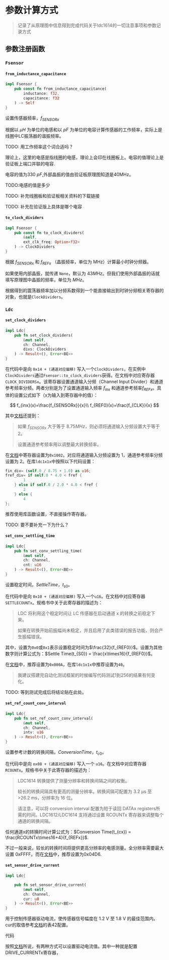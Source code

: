 # 参数计算方式

> 记录了从原理图中信息得到完成代码关于ldc1614的一切注意事项和参数记录方式

## 参数注册函数

### `Fsensor`

#### `from_inductance_capacitance`

```rust
impl Fsensor {
    pub const fn from_inductance_capacitance(
        inductance: f32,
        capacitance: f32
    ) -> Self
}
```

设置传感器频率，$f_{SENSORx}$

根据以 $\mu H$ 为单位的电感和以 $pF$ 为单位的电容计算传感器的工作频率，实际上是线圈中LC振荡器的谐振频率。

TODO: 用工作频率这个词合适吗？

理论上，这里的电感是指线圈的电感，理论上会印在线圈板上。电容的值理论上是验证板上端口并联的电容.

电容的值为330 $pF$,外部晶振的值由验证板原理图知道是40MHz。

TODO:电感的值是多少


TODO: 补充线圈板和验证板相关资料的下载链接

TODO: 补充在验证版上具体是哪个电容


#### `to_clock_dividers`

```rust
impl Fsensor {
    pub const fn to_clock_dividers(
        &self,
        ext_clk_freq: Option<f32>
    ) -> ClockDividers
}
```

根据 $f_{SENSORx}$ 和 $f_{REFx}$ （晶振频率，单位为 MHz）计算最小时钟分频器。

如果使用内部晶振，就传递 `None`，默认为 $43 MHz$。但我们使用外部晶振的话就填写原理图中晶振的频率，单位为 $MHz$。

根据得到的震荡器频率加以分频系数得到一个能直接输出到时钟分频相关寄存器的对象，也就是`ClockDividers`。

### `Ldc`

#### `set_clock_dividers`

```rust
impl Ldc{
    pub fn set_clock_dividers(
        &mut self,
        ch: Channel,
        divs: ClockDividers
    ) -> Result<(), Error<BE>>
}
```

在代码中是向 `0x14 + (通道对应偏移)` 写入一个`ClockDividers`，在实例中`ClockDividers`通过`Fsensor::to_clock_dividers`获得。在文档中对应寄存器`CLOCK_DIVIDERSx`。该寄存器设置通道输入分频（Channel Input Divider）和通道参考频率分频。两者分别是为了设置通道输入频率 $f_{inx}$ 和通道参考频率$f_{REFx}$。具体的设置公式如下（x为输入到寄存器中的值）：

$$
f_{inx}(x)=\frac{f_{SENSORx}}{x}\\
f_{REF0}(x)=\frac{f_{CLK}}{x}
$$

其中[文档](https://www.ti.com/lit/ds/symlink/ldc1614.pdf#page=24)还提到：

> 如果 $f_{SENSORx}$ 大于等于 $8.75MHz$，则必须将通道输入分频设置大于等于 $2$。
>
> 设置通道参考频率用以调整最大转换频率。

在[文档](https://www.ti.com/lit/ds/symlink/ldc1614.pdf#page=51)中寄存器设置为`0x1002`。对应将通道输入分频设置为 $1$，通道参考频率分频设置为 $2$。在库`ldc1x1x`中按照以下代码设置：

```rust
fin_div= (self.0 / 8.75 + 1.0) as u16;
fref_div= if self.0 * 4.0 < fref {
        1
    } else if self.0 / 2.0 * 4.0 < fref {
        2
    } else {
        4
};
```

推荐使用库函数设置，不直接操作寄存器。

TODO: 要不要补充一下为什么？

#### `set_conv_settling_time`

```rust
impl Ldc{
    pub fn set_conv_settling_time(
        &mut self,
        ch: Channel,
        cnt: u16
    ) -> Result<(), Error<BE>>
}
```

设置稳定时间，$Settle Time$，$t_{s0}$。

在代码中是向 `0x10 + (通道对应偏移)` 写入一个`u16`。在文档中对应寄存器`SETTLECOUNTx`。规格书中关于此寄存器的描述为：

> LDC 将利用这个稳定时间让 LC 传感器在启动通道 x 的转换之前稳定下来。
>
> 如果在转换开始前振幅尚未稳定，并且启用了此类错误的报告功能，则会产生振幅错误。

其中，设置为`0x0`或`0x1`表示设置稳定时间为$\frac{32}{f_{REF0}}$。设置为其他数字则计算公式为：$Settle Time(t_{S0}) = \frac{x\times16}{f_{REF0}}$。

在[文档](https://www.ti.com/lit/ds/symlink/ldc1614.pdf#page=51)中，推荐设置为`0x000A`，在库`ldc1x1x`中推荐设置为`40`。

> 我建议搭建完自动化测试框架的时候编写代码测试1到256的结果有何变化。

TODO: 等到测试完成后将结论贴在此处。

####  `set_ref_count_conv_interval`
```rust
impl Ldc{
    pub fn set_ref_count_conv_interval(
        &mut self,
        ch: Channel,
        intv: u16
    ) -> Result<(), Error<BE>>
}
```
设置参考计数的转换间隔，$ConversionTime$，$t_{c0}$。

在代码中是向 `ox08 + (通道对应偏移)` 写入一个 `u16`。在文档中对应寄存器 `RCOUNTx`。规格书中关于此寄存器的描述为：

>LDC1614 转换提供了测量分辨率和转换间隔之间的权衡。
>
>较长的转换间隔具有更高的测量分辨率。转换间隔可配置为 3.2 μs 至 >26.2 ms，分辨率为 16 位。
>
>请注意，可以将 conversion interval 配置为短于读回 DATAx registers所需的时间。LDC1612/LDC1614 支持通过设置 RCOUNTx 寄存器来调整每个通道的转换间隔。

任何通道x的转换时间计算公式为：$Conversion Time(t_{cx}) = \frac{RCOUNTx\times16+4}{f_{REFx}}$.

不过一般来说，较长的转换时间将提供更高分辨率的电感测量。全分辨率需要最大设置 0xFFFF。而在[文档](https://www.ti.com/lit/ds/symlink/ldc1614.pdf#page=51)中，推荐设置为0x04D6.

#### `set_sensor_drive_current`
```rust
impl Ldc{

    pub fn set_sensor_drive_current(
        &mut self,
        ch: Channel,
        cur: u8
    ) -> Result<(), Error<BE>>
}
```
用于控制传感器驱动电流，使传感器信号幅度在 1.2 V 至 1.8 V 的最佳范围内。cur的取值参考[文档](https://www.ti.com/lit/ds/symlink/ldc1614.pdf#page=42)的表42配置。

代码

按照[文档](https://www.ti.com/lit/ds/symlink/ldc1614.pdf#page=11)所说，有两种方式可以设置驱动电流值。其中一种就是配置DRIVE_CURRENTx寄存器，
















